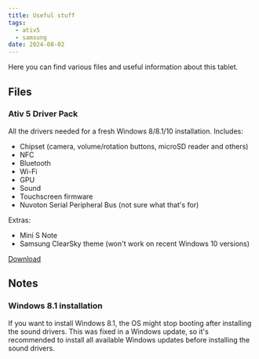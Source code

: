 ```yaml
---
title: Useful stuff
tags:
  - ativ5
  - samsung
date: 2024-08-02
---
```


Here you can find various files and useful information about this tablet.

## Files

### Ativ 5 Driver Pack

All the drivers needed for a fresh Windows 8/8.1/10 installation. Includes:

- Chipset (camera, volume/rotation buttons, microSD reader and others)
- NFC
- Bluetooth
- Wi-Fi
- GPU
- Sound
- Touchscreen firmware
- Nuvoton Serial Peripheral Bus (not sure what that's for)

Extras:

- Mini S Note
- Samsung ClearSky theme (won't work on recent Windows 10 versions)

[Download](https://drive.google.com/file/d/1vRVUXmraguzBs057rAa2GqUWVTssPj5y/view?usp=sharing)

## Notes

### Windows 8.1 installation

If you want to install Windows 8.1, the OS might stop booting after installing the sound drivers. This was fixed in a Windows update, so it's recommended to install all available Windows updates before installing the sound drivers.
